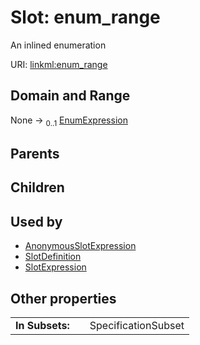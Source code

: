 
# Slot: enum_range


An inlined enumeration

URI: [linkml:enum_range](https://w3id.org/linkml/enum_range)


## Domain and Range

None &#8594;  <sub>0..1</sub> [EnumExpression](EnumExpression.md)

## Parents


## Children


## Used by

 * [AnonymousSlotExpression](AnonymousSlotExpression.md)
 * [SlotDefinition](SlotDefinition.md)
 * [SlotExpression](SlotExpression.md)

## Other properties

|  |  |  |
| --- | --- | --- |
| **In Subsets:** | | SpecificationSubset |

